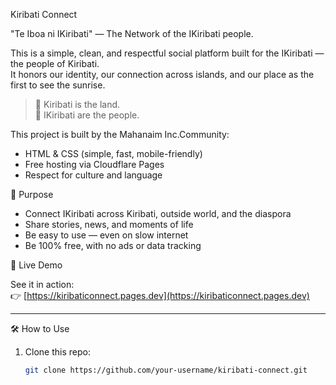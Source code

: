 Kiribati Connect

"Te Iboa ni IKiribati" — The Network of the IKiribati people.

This is a simple, clean, and respectful social platform built for the IKiribati — the people of Kiribati.  
It honors our identity, our connection across islands, and our place as the first to see the sunrise.

> 🌅 Kiribati is the land.  
> 👥 IKiribati are the people.

This project is built by the Mahanaim Inc.Community:
- HTML & CSS (simple, fast, mobile-friendly)
- Free hosting via Cloudflare Pages
- Respect for culture and language



🎯 Purpose

- Connect IKiribati across Kiribati, outside world, and the diaspora
- Share stories, news, and moments of life
- Be easy to use — even on slow internet
- Be 100% free, with no ads or data tracking



🚀 Live Demo

See it in action:  
👉 [https://kiribaticonnect.pages.dev](https://kiribaticonnect.pages.dev)

---

🛠️ How to Use

1. Clone this repo:
   ```bash
   git clone https://github.com/your-username/kiribati-connect.git
